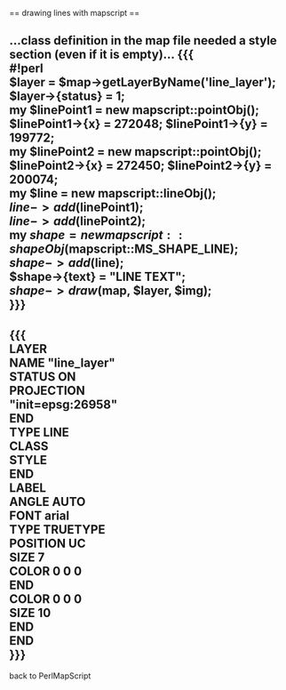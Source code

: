 == drawing lines with mapscript ==                                                 
                                                                                   
...class definition in the map file needed a style section (even if it is empty)...
{{{                                                                                
#!perl                                                                             
$layer = $map->getLayerByName('line_layer');                                       
$layer->{status} = 1;                                                              
my $linePoint1 = new mapscript::pointObj();                                        
$linePoint1->{x} = 272048; $linePoint1->{y} = 199772;                              
my $linePoint2 = new mapscript::pointObj();                                        
$linePoint2->{x} = 272450; $linePoint2->{y} = 200074;                              
my $line = new mapscript::lineObj();                                               
$line->add($linePoint1);                                                           
$line->add($linePoint2);                                                           
my $shape = new mapscript::shapeObj($mapscript::MS_SHAPE_LINE);                    
$shape->add($line);                                                                
$shape->{text} = "LINE TEXT";                                                      
$shape->draw($map, $layer, $img);                                                  
}}}                                                                                
----------------------------------                                                 
{{{                                                                                
LAYER                                                                              
NAME "line_layer"                                                                  
STATUS ON                                                                          
PROJECTION                                                                         
"init=epsg:26958"                                                                  
END                                                                                
TYPE LINE                                                                          
CLASS                                                                              
STYLE                                                                              
END                                                                                
LABEL                                                                              
ANGLE AUTO                                                                         
FONT arial                                                                         
TYPE TRUETYPE                                                                      
POSITION UC                                                                        
SIZE 7                                                                             
COLOR 0 0 0                                                                        
END                                                                                
COLOR 0 0 0                                                                        
SIZE 10                                                                            
END                                                                                
END                                                                                
}}}                                                                                
----                                                                               
back to PerlMapScript                                                              

